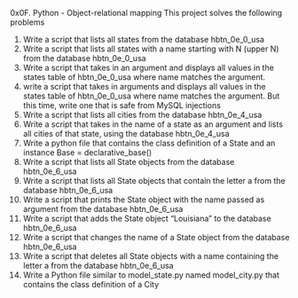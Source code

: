 0x0F. Python - Object-relational mapping 
This project solves the following problems
1. Write a script that lists all states from the database hbtn_0e_0_usa
2. Write a script that lists all states with a name starting with N (upper N) from the database hbtn_0e_0_usa
3. Write a script that takes in an argument and displays all values in the states table of hbtn_0e_0_usa where name matches the argument.
4. write a script that takes in arguments and displays all values in the states table of hbtn_0e_0_usa where name matches the argument. But this time, write one that is safe from MySQL injections
5. Write a script that lists all cities from the database hbtn_0e_4_usa
6. Write a script that takes in the name of a state as an argument and lists all cities of that state, using the database hbtn_0e_4_usa
7. Write a python file that contains the class definition of a State and an instance Base = declarative_base()
8. Write a script that lists all State objects from the database hbtn_0e_6_usa
9. Write a script that lists all State objects that contain the letter a from the database hbtn_0e_6_usa
10. Write a script that prints the State object with the name passed as argument from the database hbtn_0e_6_usa
11. Write a script that adds the State object “Louisiana” to the database hbtn_0e_6_usa
12. Write a script that changes the name of a State object from the database hbtn_0e_6_usa
13. Write a script that deletes all State objects with a name containing the letter a from the database hbtn_0e_6_usa
14. Write a Python file similar to model_state.py named model_city.py that contains the class definition of a City
